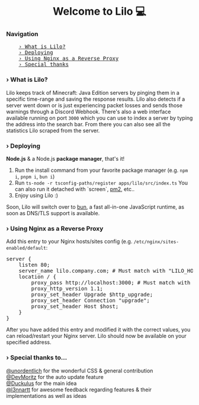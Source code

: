<h1 align="center">
    Welcome to Lilo 💻
</h1>
<h3>Navigation</h3>
<pre>
    <a href="#what-is-ebio-backend">› What is Lilo?</a>
    <a href="#deploying">› Deploying</a>
    <a href="#using-nginx-as-a-reverse-proxy">› Using Nginx as a Reverse Proxy</a>
    <a href="#special-thanks">› Special thanks</a>
</pre>

<h3 id="what-is-ebio-backend">› What is Lilo?</h3>
Lilo keeps track of Minecraft: Java Edition servers by pinging them in a specific time-range and saving the response
results.
Lilo also detects if a server went down or is just experiencing packet losses and sends those warnings through a Discord
Webhook.
There's also a web interface available running on port <code>3000</code> which you can use to index a server by typing
the address
into the search bar.
From there you can also see all the statistics Lilo scraped from the server.

<h3 id="deploying">› Deploying</h3>
<b>Node.js</b> & a Node.js <b>package manager</b>, that's it!
<ol>
    <li>
        Run the install command from your favorite package manager (e.g. <code>npm i</code>, <code>pnpm i</code>, <code>bun i</code>)
    </li>
    <li>
        Run <code>ts-node -r tsconfig-paths/register apps/lilo/src/index.ts</code>
        You can also run it detached with `screen`, <a href="https://pm2.io/">pm2</a>, etc..
    </li>
    <li>
        Enjoy using Lilo :)
    </li>
</ol>
Soon, Lilo will switch over to <a href="https://bun.sh/">bun</a>, a fast all-in-one JavaScript runtime, as soon as DNS/TLS support is available.

<h3 id="using-nginx-as-a-reverse-proxy">› Using Nginx as a Reverse Proxy</h3>
Add this entry to your Nginx hosts/sites config (e.g. <code>/etc/nginx/sites-enabled/default</code>:
<pre>
server {
    listen 80;
    server_name lilo.company.com; # Must match with "LILO_HOST" from your .env file
    location / {
        proxy_pass http://localhost:3000; # Must match with "LILO_PORT"
        proxy_http_version 1.1;
        proxy_set_header Upgrade $http_upgrade;
        proxy_set_header Connection "upgrade";
        proxy_set_header Host $host;
    }
}
</pre>
After you have added this entry and modified it with the correct values, you can reload/restart your Nginx server. Lilo
should now be available on your specified address.

<h3 id="special-thanks">› Special thanks to...</h3>
<a href="https://github.com/unordentlich">@unordentlich</a> for the wonderful CSS & general contribution
<br>
<a href="https://github.com/DevMoritz">@DevMoritz</a> for the auto update feature
<br>
<a href="https://github.com/Duckulus">@Duckulus</a> for the main idea
<br>
<a href="https://github.com/l3nnartt">@l3nnartt</a> for awesome feedback regarding features & their implementations as well as ideas